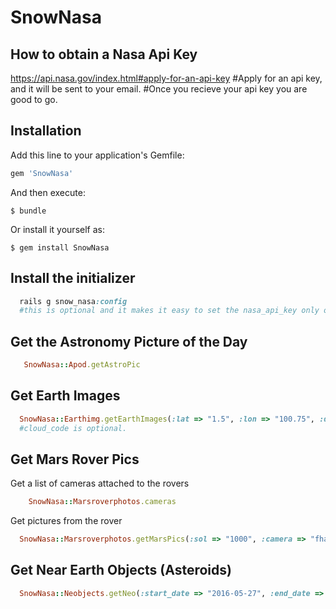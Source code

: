 # SnowNasa

## How to obtain a Nasa Api Key
  https://api.nasa.gov/index.html#apply-for-an-api-key
  #Apply for an api key, and it will be sent to your email.
  #Once you recieve your api key you are good to go. 

## Installation

Add this line to your application's Gemfile:

```ruby
gem 'SnowNasa'
```

And then execute:

    $ bundle

Or install it yourself as:

    $ gem install SnowNasa

## Install the initializer 
```ruby
  rails g snow_nasa:config
  #this is optional and it makes it easy to set the nasa_api_key only once, otherwise you will need to set the nasa_api_key global each time you make a request.  
```

## Get the Astronomy Picture of the Day

```ruby
   SnowNasa::Apod.getAstroPic
```

## Get Earth Images 

```ruby
  SnowNasa::Earthimg.getEarthImages(:lat => "1.5", :lon => "100.75", :date => "2014-02-01", :cloud_code => "True")
  #cloud_code is optional. 
```

## Get Mars Rover Pics

Get a list of cameras attached to the rovers 

```ruby
    SnowNasa::Marsroverphotos.cameras
```

Get pictures from the rover 

```ruby
  SnowNasa::Marsroverphotos.getMarsPics(:sol => "1000", :camera => "fhaz", :page => "1", :rover => "curiosity")
```

## Get Near Earth Objects (Asteroids)

```ruby
  SnowNasa::Neobjects.getNeo(:start_date => "2016-05-27", :end_date => "2016-05-31")
```

